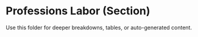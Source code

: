 # Professions Labor (Section)

Use this folder for deeper breakdowns, tables, or auto-generated content.
